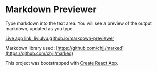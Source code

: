 # Markdown Previewer

Type markdown into the text area. You will see a preview of the output markdown, updated as you type.

[Live app link: liviulvu.github.io/markdown-previewer](liviulvu.github.io/markdown-previewer)


Markdown library used: [https://github.com/chjj/marked](https://github.com/chjj/marked)

This project was bootstrapped with [Create React App](https://github.com/facebookincubator/create-react-app).

